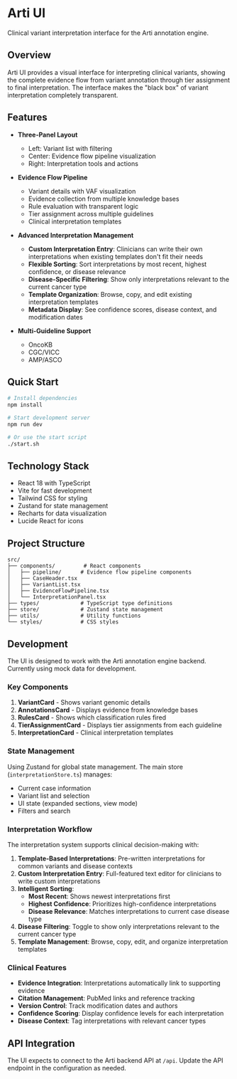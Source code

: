 # Arti UI

Clinical variant interpretation interface for the Arti annotation engine.

## Overview

Arti UI provides a visual interface for interpreting clinical variants, showing the complete evidence flow from variant annotation through tier assignment to final interpretation. The interface makes the "black box" of variant interpretation completely transparent.

## Features

- **Three-Panel Layout**
  - Left: Variant list with filtering
  - Center: Evidence flow pipeline visualization
  - Right: Interpretation tools and actions

- **Evidence Flow Pipeline**
  - Variant details with VAF visualization
  - Evidence collection from multiple knowledge bases
  - Rule evaluation with transparent logic
  - Tier assignment across multiple guidelines
  - Clinical interpretation templates

- **Advanced Interpretation Management**
  - **Custom Interpretation Entry**: Clinicians can write their own interpretations when existing templates don't fit their needs
  - **Flexible Sorting**: Sort interpretations by most recent, highest confidence, or disease relevance
  - **Disease-Specific Filtering**: Show only interpretations relevant to the current cancer type
  - **Template Organization**: Browse, copy, and edit existing interpretation templates
  - **Metadata Display**: See confidence scores, disease context, and modification dates

- **Multi-Guideline Support**
  - OncoKB
  - CGC/VICC
  - AMP/ASCO

## Quick Start

```bash
# Install dependencies
npm install

# Start development server
npm run dev

# Or use the start script
./start.sh
```

## Technology Stack

- React 18 with TypeScript
- Vite for fast development
- Tailwind CSS for styling
- Zustand for state management
- Recharts for data visualization
- Lucide React for icons

## Project Structure

```
src/
├── components/         # React components
│   ├── pipeline/      # Evidence flow pipeline components
│   ├── CaseHeader.tsx
│   ├── VariantList.tsx
│   ├── EvidenceFlowPipeline.tsx
│   └── InterpretationPanel.tsx
├── types/             # TypeScript type definitions
├── store/             # Zustand state management
├── utils/             # Utility functions
└── styles/            # CSS styles
```

## Development

The UI is designed to work with the Arti annotation engine backend. Currently using mock data for development.

### Key Components

1. **VariantCard** - Shows variant genomic details
2. **AnnotationsCard** - Displays evidence from knowledge bases
3. **RulesCard** - Shows which classification rules fired
4. **TierAssignmentCard** - Displays tier assignments from each guideline
5. **InterpretationCard** - Clinical interpretation templates

### State Management

Using Zustand for global state management. The main store (`interpretationStore.ts`) manages:
- Current case information
- Variant list and selection
- UI state (expanded sections, view mode)
- Filters and search

### Interpretation Workflow

The interpretation system supports clinical decision-making with:

1. **Template-Based Interpretations**: Pre-written interpretations for common variants and disease contexts
2. **Custom Interpretation Entry**: Full-featured text editor for clinicians to write custom interpretations
3. **Intelligent Sorting**: 
   - **Most Recent**: Shows newest interpretations first
   - **Highest Confidence**: Prioritizes high-confidence interpretations
   - **Disease Relevance**: Matches interpretations to current case disease type
4. **Disease Filtering**: Toggle to show only interpretations relevant to the current cancer type
5. **Template Management**: Browse, copy, edit, and organize interpretation templates

### Clinical Features

- **Evidence Integration**: Interpretations automatically link to supporting evidence
- **Citation Management**: PubMed links and reference tracking
- **Version Control**: Track modification dates and authors
- **Confidence Scoring**: Display confidence levels for each interpretation
- **Disease Context**: Tag interpretations with relevant cancer types

## API Integration

The UI expects to connect to the Arti backend API at `/api`. Update the API endpoint in the configuration as needed.